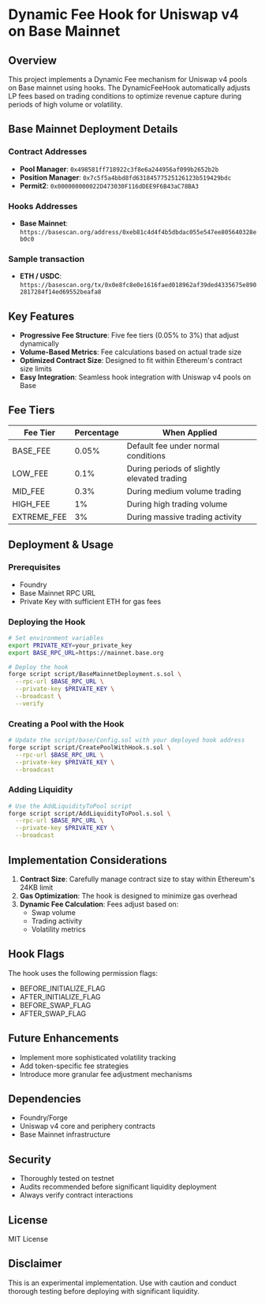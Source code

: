 # Dynamic Fee Hook for Uniswap v4 on Base Mainnet

## Overview

This project implements a Dynamic Fee mechanism for Uniswap v4 pools on Base mainnet using hooks. The DynamicFeeHook automatically adjusts LP fees based on trading conditions to optimize revenue capture during periods of high volume or volatility.

## Base Mainnet Deployment Details

### Contract Addresses
- **Pool Manager**: `0x498581ff718922c3f8e6a244956af099b2652b2b`
- **Position Manager**: `0x7c5f5a4bbd8fd63184577525126123b519429bdc`
- **Permit2**: `0x000000000022D473030F116dDEE9F6B43aC78BA3`

### Hooks Addresses
- **Base Mainnet**: `https://basescan.org/address/0xeb81c4d4f4b5dbdac055e547ee805640328eb0c0`

### Sample transaction

- **ETH / USDC**: `https://basescan.org/tx/0x0e8fc8e0e1616faed018962af39ded4335675e8902817284f14ed69552beafa8`

## Key Features

- **Progressive Fee Structure**: Five fee tiers (0.05% to 3%) that adjust dynamically
- **Volume-Based Metrics**: Fee calculations based on actual trade size
- **Optimized Contract Size**: Designed to fit within Ethereum's contract size limits
- **Easy Integration**: Seamless hook integration with Uniswap v4 pools on Base

## Fee Tiers

| Fee Tier | Percentage | When Applied |
|----------|------------|--------------|
| BASE_FEE | 0.05% | Default fee under normal conditions |
| LOW_FEE | 0.1% | During periods of slightly elevated trading |
| MID_FEE | 0.3% | During medium volume trading |
| HIGH_FEE | 1% | During high trading volume |
| EXTREME_FEE | 3% | During massive trading activity |

## Deployment & Usage

### Prerequisites

- Foundry
- Base Mainnet RPC URL
- Private Key with sufficient ETH for gas fees

### Deploying the Hook

```bash
# Set environment variables
export PRIVATE_KEY=your_private_key
export BASE_RPC_URL=https://mainnet.base.org

# Deploy the hook
forge script script/BaseMainnetDeployment.s.sol \
  --rpc-url $BASE_RPC_URL \
  --private-key $PRIVATE_KEY \
  --broadcast \
  --verify
```

### Creating a Pool with the Hook

```bash
# Update the script/base/Config.sol with your deployed hook address
forge script script/CreatePoolWithHook.s.sol \
  --rpc-url $BASE_RPC_URL \
  --private-key $PRIVATE_KEY \
  --broadcast
```

### Adding Liquidity

```bash
# Use the AddLiquidityToPool script
forge script script/AddLiquidityToPool.s.sol \
  --rpc-url $BASE_RPC_URL \
  --private-key $PRIVATE_KEY \
  --broadcast
```

## Implementation Considerations

1. **Contract Size**: Carefully manage contract size to stay within Ethereum's 24KB limit
2. **Gas Optimization**: The hook is designed to minimize gas overhead
3. **Dynamic Fee Calculation**: Fees adjust based on:
   - Swap volume
   - Trading activity
   - Volatility metrics

## Hook Flags

The hook uses the following permission flags:
- BEFORE_INITIALIZE_FLAG
- AFTER_INITIALIZE_FLAG
- BEFORE_SWAP_FLAG
- AFTER_SWAP_FLAG

## Future Enhancements

- Implement more sophisticated volatility tracking
- Add token-specific fee strategies
- Introduce more granular fee adjustment mechanisms

## Dependencies

- Foundry/Forge
- Uniswap v4 core and periphery contracts
- Base Mainnet infrastructure

## Security

- Thoroughly tested on testnet
- Audits recommended before significant liquidity deployment
- Always verify contract interactions

## License

MIT License

## Disclaimer

This is an experimental implementation. Use with caution and conduct thorough testing before deploying with significant liquidity.